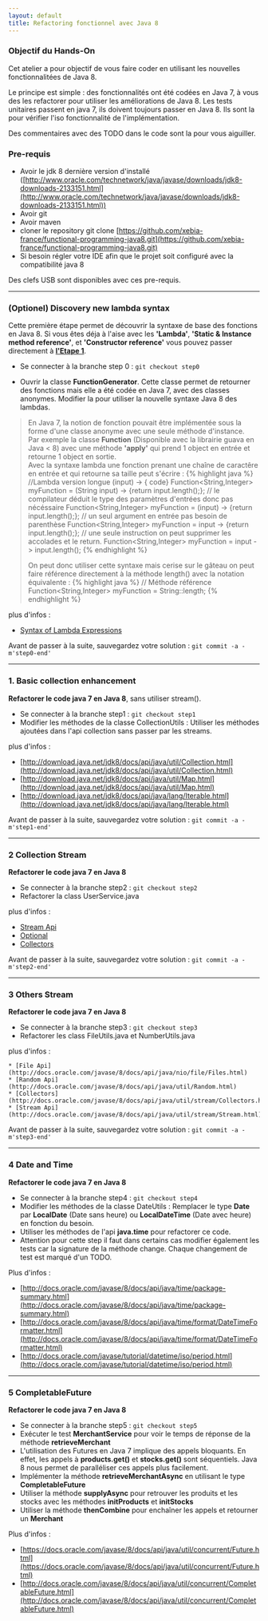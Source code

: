 ```yaml
---
layout: default
title: Refactoring fonctionnel avec Java 8
---
```


### Objectif du Hands-On

Cet atelier a pour objectif de vous faire coder en utilisant les nouvelles fonctionnalitées de Java 8.

Le principe est simple : des fonctionnalités ont été codées en Java 7, à vous des les refactorer pour utiliser les améliorations de Java 8.
Les tests unitaires passent en java 7, ils doivent toujours passer en Java 8. Ils sont la pour vérifier l'iso fonctionnalité de l'implémentation.

Des commentaires avec des TODO dans le code sont la pour vous aiguiller.

### Pre-requis
* Avoir le jdk 8 dernière version d'installé ([http://www.oracle.com/technetwork/java/javase/downloads/jdk8-downloads-2133151.html](http://www.oracle.com/technetwork/java/javase/downloads/jdk8-downloads-2133151.html))
* Avoir git
* Avoir maven
* cloner le repository git clone [https://github.com/xebia-france/functional-programming-java8.git](https://github.com/xebia-france/functional-programming-java8.git)
* Si besoin régler votre IDE afin que le projet soit configuré avec la compatibilité java 8

Des clefs USB sont disponibles avec ces pre-requis.

-----------------

### (Optionel) Discovery new lambda syntax
 Cette première étape permet de découvrir la syntaxe de base des fonctions en Java 8. Si vous êtes déja à l'aise avec les **'Lambda'**, **'Static & Instance method reference'**, et **'Constructor reference'** vous pouvez passer directement à **[l'Etape 1](#step1)**.

 * Se connecter à la branche step 0 :
     `git checkout step0`

 * Ouvrir la classe **FunctionGenerator**. Cette classe permet de retourner des fonctions mais elle a été codée en Java 7, avec des classes anonymes. Modifier la pour utiliser la nouvelle syntaxe Java 8 des lambdas.

<blockquote class = 'help' markdown="1">

En Java 7, la notion de fonction pouvait être implémentée sous la forme d'une classe anonyme
avec une seule méthode d'instance.  
Par exemple la classe **Function** (Disponible avec la librairie guava en Java < 8) avec une méthode **'apply'** qui prend 1 object en entrée et
 retourne 1 object en sortie.  
 Avec la syntaxe lambda une fonction prenant une chaîne de caractêre en entrée et qui
retourne sa taille peut s'écrire :
{% highlight java %}
//Lambda version longue (input) -> { code}
Function<String,Integer> myFunction = (String input) -> {return input.length();};
// le compilateur déduit le type des paramètres d'entrées donc pas nécéssaire
Function<String,Integer> myFunction = (input) -> {return input.length();};
// un seul argument en entrée pas besoin de parenthèse
Function<String,Integer> myFunction = input -> {return input.length();};
// une seule instruction on peut supprimer les accolades et le return.
Function<String,Integer> myFunction = input -> input.length();
{% endhighlight %}


On peut donc utiliser cette syntaxe mais cerise sur le gâteau on peut faire référence
directement à la méthode length() avec la notation équivalente :
{% highlight java %}
// Méthode référence
Function<String,Integer> myFunction = String::length;
{% endhighlight %}

 </blockquote>

 plus d'infos :

 * [Syntax of Lambda Expressions](http://docs.oracle.com/javase/tutorial/java/javaOO/lambdaexpressions.html#syntax)

 Avant de passer à la suite, sauvegardez votre solution : `git commit -a -m'step0-end' `

-----------------

### <a name="step1"></a>1. Basic collection enhancement
 **Refactorer le code java 7 en Java 8**, sans utiliser stream().

 * Se connecter à la branche step1 :
     `git checkout step1`
 * Modifier les méthodes de la classe CollectionUtils : Utiliser les méthodes ajoutées dans l'api collection sans passer par les streams.

 plus d'infos :

 * [http://download.java.net/jdk8/docs/api/java/util/Collection.html](http://download.java.net/jdk8/docs/api/java/util/Collection.html)
 * [http://download.java.net/jdk8/docs/api/java/util/Map.html](http://download.java.net/jdk8/docs/api/java/util/Map.html)
 * [http://download.java.net/jdk8/docs/api/java/lang/Iterable.html](http://download.java.net/jdk8/docs/api/java/lang/Iterable.html)

Avant de passer à la suite, sauvegardez votre solution : `git commit -a -m'step1-end' `

-----------------

### 2 Collection Stream
 **Refactorer le code java 7 en Java 8**

 * Se connecter à la branche step2 :
      `git checkout step2`
 * Refactorer la class UserService.java

 plus d'infos :
  * [Stream Api](http://download.java.net/jdk8/docs/api/java/util/stream/Stream.html)
  * [Optional](http://download.java.net/jdk8/docs/api/java/util/Optional.html)
  * [Collectors](http://download.java.net/jdk8/docs/api/java/util/stream/Collectors.html)

  Avant de passer à la suite, sauvegardez votre solution : `git commit -a -m'step2-end' `

  -----------------

### 3 Others Stream
 **Refactorer le code java 7 en Java 8**

 * Se connecter à la branche step3 :
      `git checkout step3`
 * Refactorer les class FileUtils.java et NumberUtils.java

  plus d'infos :

    * [File Api](http://docs.oracle.com/javase/8/docs/api/java/nio/file/Files.html)
    * [Random Api](http://docs.oracle.com/javase/8/docs/api/java/util/Random.html)
    * [Collectors](http://docs.oracle.com/javase/8/docs/api/java/util/stream/Collectors.html)
    * [Stream Api](http://docs.oracle.com/javase/8/docs/api/java/util/stream/Stream.html)

 Avant de passer à la suite, sauvegardez votre solution : `git commit -a -m'step3-end' `

  -----------------

### 4 Date and Time

**Refactorer le code java 7 en Java 8**

* Se connecter à la branche step4 :
    `git checkout step4`
* Modifier les méthodes de la classe DateUtils : Remplacer le type **Date** par **LocalDate** (Date sans heure) ou **LocalDateTime** (Date avec heure) en fonction du besoin.
* Utiliser les méthodes de l'api **java.time** pour refactorer ce code.
* Attention pour cette step il faut dans certains cas modifier également les tests car la signature de la méthode change. Chaque changement de test est marqué d'un TODO.

Plus d'infos :

 * [http://docs.oracle.com/javase/8/docs/api/java/time/package-summary.html](http://docs.oracle.com/javase/8/docs/api/java/time/package-summary.html)
 * [http://docs.oracle.com/javase/8/docs/api/java/time/format/DateTimeFormatter.html](http://docs.oracle.com/javase/8/docs/api/java/time/format/DateTimeFormatter.html)
 * [http://docs.oracle.com/javase/tutorial/datetime/iso/period.html](http://docs.oracle.com/javase/tutorial/datetime/iso/period.html)

  -----------------

### 5 CompletableFuture
 
 **Refactorer le code java 7 en Java 8**

 * Se connecter à la branche step5 :
 `git checkout step5`
 * Exécuter le test **MerchantService** pour voir le temps de réponse de la méthode **retrieveMerchant**
 * L'utilisation des Futures en Java 7 implique des appels bloquants. En effet, les appels à **products.get()** et **stocks.get()** sont séquentiels. Java 8 nous permet de paralléliser ces appels plus facilement.
 * Implémenter la méthode **retrieveMerchantAsync** en utilisant le type **CompletableFuture**
 * Utiliser la méthode **supplyAsync** pour retrouver les produits et les stocks avec les méthodes **initProducts** et **initStocks**
 * Utiliser la méthode **thenCombine** pour enchaîner les appels et retourner un **Merchant**

 Plus d'infos :

 * [https://docs.oracle.com/javase/8/docs/api/java/util/concurrent/Future.html](https://docs.oracle.com/javase/8/docs/api/java/util/concurrent/Future.html)
 * [http://docs.oracle.com/javase/8/docs/api/java/util/concurrent/CompletableFuture.html](http://docs.oracle.com/javase/8/docs/api/java/util/concurrent/CompletableFuture.html)
